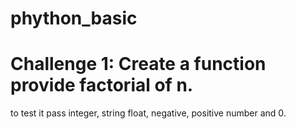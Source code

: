 # phython_basic

# Challenge 1: Create a function provide factorial of n.

to test it pass integer, string float, negative, positive number and 0.
